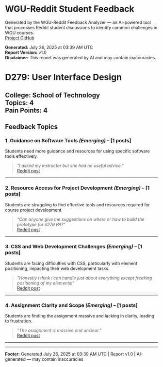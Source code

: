 # WGU-Reddit Student Feedback

Generated by the WGU-Reddit Feedback Analyzer — an AI-powered tool that processes Reddit student discussions to identify common challenges in WGU courses.  
[Project GitHub](https://wgudataninja.github.io/wgu-reddit-monitoring-pipeline/)

**Generated:** July 26, 2025 at 03:39 AM UTC  
**Report Version:** v1.0  
**Disclaimer:** This report was generated by AI and may contain inaccuracies.  
# D279: User Interface Design
**College:** School of Technology  
**Topics:** 4  
**Pain Points:** 4  
---
## Feedback Topics
### 1. Guidance on Software Tools _(Emerging)_ – [1 posts]
Students need more guidance and resources for using specific software tools effectively.  
> _"I asked my instructor but she had no useful advice."_  
> [Reddit post](https://reddit.com/comments/1f9s617)  
---
### 2. Resource Access for Project Development _(Emerging)_ – [1 posts]
Students are struggling to find effective tools and resources required for course project development.  
> _"Can anyone give me suggestions on where or how to build the prototype for d279 PA?"_  
> [Reddit post](https://reddit.com/comments/1crcu4q)  
---
### 3. CSS and Web Development Challenges _(Emerging)_ – [1 posts]
Students are facing difficulties with CSS, particularly with element positioning, impacting their web development tasks.  
> _"Honestly i think i can handle just about everything except freaking positioning of my elements!"_  
> [Reddit post](https://reddit.com/comments/1clayjb)  
---
### 4. Assignment Clarity and Scope _(Emerging)_ – [1 posts]
Students are finding the assignment massive and lacking in clarity, leading to frustration.  
> _"The assignment is massive and unclear."_  
> [Reddit post](https://reddit.com/comments/1bnr166)  
---
---
**Footer:** Generated July 26, 2025 at 03:39 AM UTC | Report v1.0 | AI-generated — may contain inaccuracies  